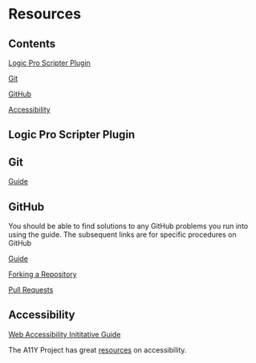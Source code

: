 # Resources

## Contents

[Logic Pro Scripter Plugin](#logic-pro-scripter-plugin)

[Git](#git)

[GitHub](#github)

[Accessibility](#accessibility)

## Logic Pro Scripter Plugin

## Git

[Guide](http://rogerdudler.github.io/git-guide/)

## GitHub

You should be able to find solutions to any GitHub problems you run into using the guide. The subsequent links are for specific procedures on GitHub

[Guide](https://help.github.com/)

[Forking a Repository](https://help.github.com/articles/fork-a-repo/)

[Pull Requests](http://help.github.com/pull-requests/)

## Accessibility

[Web Accessibility Inititative Guide](https://www.w3.org/WAI/)

The A11Y Project has great [resources](https://a11yproject.com/resources) on accessibility.
